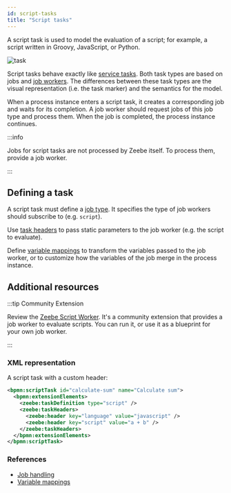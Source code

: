 ```yaml
---
id: script-tasks
title: "Script tasks"
---
```


A script task is used to model the evaluation of a script; for example, a script written in Groovy,
JavaScript, or Python.

![task](assets/script-task.png)

Script tasks behave exactly like [service tasks](../service-tasks/service-tasks.md). Both task
types are based on jobs and [job workers](../../../product-manuals/concepts/job-workers.md). The
differences between these task types are the visual representation (i.e. the task marker) and the
semantics for the model.

When a process instance enters a script task, it creates a corresponding job and waits for its
completion. A job worker should request jobs of this job type and process them. When the job is
completed, the process instance continues.

:::info 

Jobs for script tasks are not processed by Zeebe itself. To process them, provide a job worker.

:::

## Defining a task

A script task must define a [job type](../service-tasks/service-tasks#task-definition). It specifies
the type of job workers should subscribe to (e.g. `script`).

Use [task headers](../service-tasks/service-tasks#task-headers) to pass static parameters to the job
worker (e.g. the script to evaluate).

Define [variable mappings](../service-tasks/service-tasks#variable-mappings) to transform the
variables passed to the job worker, or to customize how the variables of the job merge
in the process instance.

## Additional resources


:::tip Community Extension

Review the [Zeebe Script Worker](https://github.com/camunda-community-hub/zeebe-script-worker). It's a
community extension that provides a job worker to evaluate scripts. You can run it, or use it as a
blueprint for your own job worker.

:::

### XML representation

A script task with a custom header:

```xml
<bpmn:scriptTask id="calculate-sum" name="Calculate sum">
  <bpmn:extensionElements>
    <zeebe:taskDefinition type="script" />
    <zeebe:taskHeaders>
      <zeebe:header key="language" value="javascript" />
      <zeebe:header key="script" value="a + b" />
    </zeebe:taskHeaders>
  </bpmn:extensionElements>
</bpmn:scriptTask>
```

### References

- [Job handling](/product-manuals/concepts/job-workers.md)
- [Variable mappings](/product-manuals/concepts/variables.md#inputoutput-variable-mappings)
